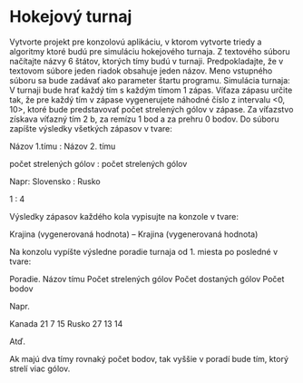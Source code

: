 # Hokejový turnaj
Vytvorte projekt pre konzolovú aplikáciu, v ktorom
	 vytvorte triedy a algoritmy ktoré budú pre simuláciu hokejového turnaja. 
	 Z textového súboru načítajte názvy 6 štátov, ktorých tímy budú v turnaji. Predpokladajte, že v textovom súbore jeden riadok obsahuje jeden názov. 
	 Meno vstupného súboru sa bude zadávať ako parameter štartu programu.
	 Simulácia turnaja: V turnaji bude hrať každý tím s každým tímom 1 zápas. Víťaza zápasu určite tak, že pre každý tím v zápase vygenerujete náhodné číslo z intervalu <0, 10>, ktoré bude predstavovať počet strelených gólov v zápase. Za víťazstvo získava víťazný tím 2 b, za remízu 1 bod a za prehru 0 bodov.
	 Do súboru zapíšte výsledky všetkých zápasov v tvare:


 Názov 1.tímu : Názov 2. tímu 

 počet strelených gólov : počet strelených gólov

Napr: Slovensko : Rusko

 1 : 4


	
 Výsledky zápasov každého kola vypisujte na konzole v tvare:


 Krajina (vygenerovaná hodnota) – Krajina (vygenerovaná hodnota)


	
 Na konzolu vypíšte výsledne poradie turnaja od 1. miesta po posledné v tvare:


Poradie. Názov tímu Počet strelených gólov Počet dostaných gólov Počet bodov 

Napr. 


	
 Kanada 21 7 15
	 Rusko 27 13 14


Atď.

 Ak majú dva tímy rovnaký počet bodov, tak vyššie v poradí bude tím, ktorý strelí viac gólov.